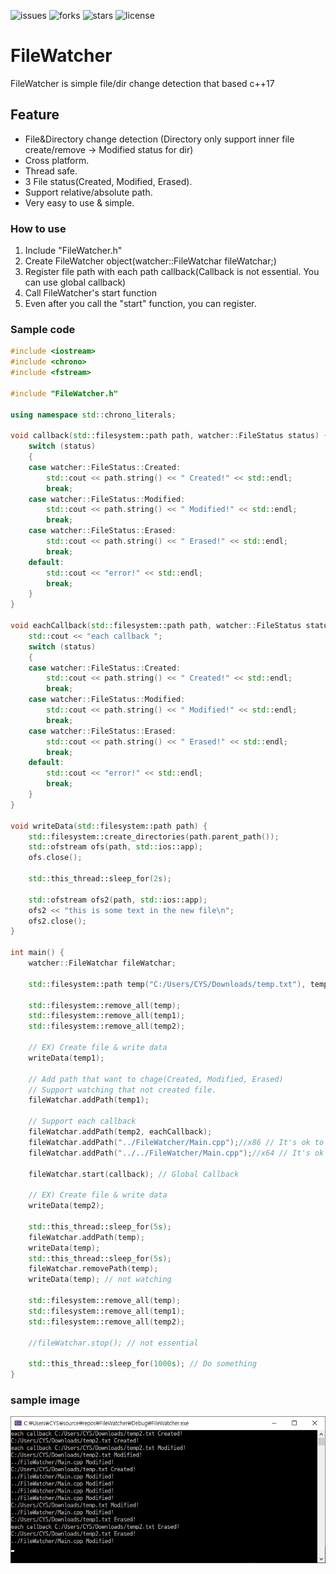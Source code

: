 ![issues](https://img.shields.io/github/issues/dydtjr1128/FileWatcher)
![forks](https://img.shields.io/github/forks/dydtjr1128/FileWatcher)
![stars](https://img.shields.io/github/stars/dydtjr1128/FileWatcher)
![license](https://img.shields.io/github/license/dydtjr1128/FileWatcher)

# FileWatcher
FileWatcher is simple file/dir change detection that based c++17

## Feature
 - File&Directory change detection (Directory only support inner file create/remove -> Modified status for dir)
 - Cross platform.
 - Thread safe.
 - 3 File status(Created, Modified, Erased).
 - Support relative/absolute path.
 - Very easy to use & simple. 

### How to use

1. Include "FileWatcher.h"
2. Create FileWatcher object(watcher::FileWatchar fileWatchar;)
3. Register file path with each path callback(Callback is not essential. You can use global callback)
4. Call FileWatcher's start function
5. Even after you call the "start" function, you can register.

### Sample code 

```cpp
#include <iostream>
#include <chrono>
#include <fstream>

#include "FileWatcher.h"

using namespace std::chrono_literals;

void callback(std::filesystem::path path, watcher::FileStatus status) {
	switch (status)
	{
	case watcher::FileStatus::Created:
		std::cout << path.string() << " Created!" << std::endl;
		break;
	case watcher::FileStatus::Modified:
		std::cout << path.string() << " Modified!" << std::endl;
		break;
	case watcher::FileStatus::Erased:
		std::cout << path.string() << " Erased!" << std::endl;
		break;
	default:
		std::cout << "error!" << std::endl;
		break;
	}
}

void eachCallback(std::filesystem::path path, watcher::FileStatus status) {
	std::cout << "each callback ";
	switch (status)
	{
	case watcher::FileStatus::Created:
		std::cout << path.string() << " Created!" << std::endl;
		break;
	case watcher::FileStatus::Modified:
		std::cout << path.string() << " Modified!" << std::endl;
		break;
	case watcher::FileStatus::Erased:
		std::cout << path.string() << " Erased!" << std::endl;
		break;
	default:
		std::cout << "error!" << std::endl;
		break;
	}
}

void writeData(std::filesystem::path path) {
	std::filesystem::create_directories(path.parent_path());
	std::ofstream ofs(path, std::ios::app);
	ofs.close();

	std::this_thread::sleep_for(2s);

	std::ofstream ofs2(path, std::ios::app);
	ofs2 << "this is some text in the new file\n";
	ofs2.close();
}

int main() {
	watcher::FileWatchar fileWatchar;

	std::filesystem::path temp("C:/Users/CYS/Downloads/temp.txt"), temp1("C:/Users/CYS/Downloads/temp1.txt"), temp2("C:/Users/CYS/Downloads/temp2.txt");

	std::filesystem::remove_all(temp);
	std::filesystem::remove_all(temp1);
	std::filesystem::remove_all(temp2);	

	// EX) Create file & write data
	writeData(temp1);

	// Add path that want to chage(Created, Modified, Erased)
	// Support watching that not created file.
	fileWatchar.addPath(temp1);

	// Support each callback
	fileWatchar.addPath(temp2, eachCallback);
	fileWatchar.addPath("../FileWatcher/Main.cpp");//x86 // It's ok to write string & relative path
	fileWatchar.addPath("../../FileWatcher/Main.cpp");//x64 // It's ok to write string & relative path

	fileWatchar.start(callback); // Global Callback

	// EX) Create file & write data
	writeData(temp2);

	std::this_thread::sleep_for(5s);
	fileWatchar.addPath(temp);
	writeData(temp);
	std::this_thread::sleep_for(5s);
	fileWatchar.removePath(temp);
	writeData(temp); // not watching

	std::filesystem::remove_all(temp);
	std::filesystem::remove_all(temp1);
	std::filesystem::remove_all(temp2);

	//fileWatchar.stop(); // not essential

	std::this_thread::sleep_for(1000s); // Do something
}
```

### sample image

![sample](./img/sample.png)
